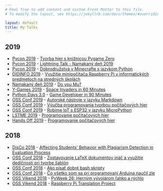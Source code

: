 ```yaml
---
# Feel free to add content and custom Front Matter to this file.
# To modify the layout, see https://jekyllrb.com/docs/themes/#overriding-theme-defaults

layout: default
title: My Talks
---
```


<!--{% assign slides = site.pages | where: "layout", "slide" | sort: "date" %}-->
<!--{% for item in slides %}-->
<!--<li>{{ item.title }}</li>-->
<!--{% endfor %}-->

## 2019

* [Pycon 2019](https://2019.pycon.sk/sk/) - [Tvorba hier s knižnicou Pygame Zero](2019/pycon/slides.html)
* [Pycon 2019](https://2019.pycon.sk/sk/) - [Lightning Talk - Namakaný deň 2019](2019/pycon/lightning.talk-namakany.den.2019.html)
* [Pycon 2019](https://2019.pycon.sk/sk/) - [Dobrodružstvá v Minecrafte s jazykom Python](2019/pycon/workshop-minecraft.html)
* [DIDINFO 2019](hhttp://www.didinfo.net/) - [Využitie minipočítača Raspberry Pi v informatických predmetoch na stredných školách](2019/didinfo/)
* [Namakaný deň 2019](hhttp://www.namakanyden.sk/2019/) - [Do you Mu?](2019/namakany.den/slides.html)
* [Y-Games 2019](https://yzone.sk/ygames-2019) - [Space Invaders in 60 Minutes](2019/y-games/slides.html)
* [Python Days 3.0](https://spsmt.sk/2019/06/10/python-days-3-0/) - [Game Developer in 90 Minutes](2019/06-python.days/slides.html)
* [OSS Conf 2019](http://ossconf.soit.sk/) - [Autorské nástroje v jazyku Markdown](2019/07-oss.conf/autorske.nastroje.v.jazyku.markdown.html)
* [OSS Conf 2019](http://ossconf.soit.sk/) - [Výučba programovania tvorbou počítačových hier](2019/07-oss.conf/vyucba.programovania.tvorbou.pocitacovych.hier.html)
* [OSS Conf 2019](http://ossconf.soit.sk/) - [Robíme IoT s ESP32 v jazyku MicroPython](2019/07-oss.conf/iot.with.esp32.html)
* [LSTME 2019](http://www.lstme.sk/) - [Programovanie počítačových hier](2019/08-lstme/slides.html)
* [Hands Off 2019](http://kpi.pages.kpi.fei.tuke.sk/hands-off/) - [Programovanie počítačových hier](2019/10-hands.off/slides.html)

## 2018

* [DisCo 2018](http://disconference.eu/) - [Affecting Students’ Behavior with Plagiarism Detection in Evaluation Process](2018/disco.html)
* [OSS Conf 2018](http://ossconf.soit.sk/) - [Zostavovanie LaTeX dokumentov ináč a využitie dedičnosti pri tvorbe šablón](2018/ossconf-tipy.pre.pracu.s.latexom.html)
* [OSS Conf 2018](http://ossconf.soit.sk/) - [Ako písať dobré bash skripty](2018/ossconf-piseme.dobre.bash.skripty.html)
* [OSS Conf 2018](http://ossconf.soit.sk/) - [Čo všetko som sa pri programovaní Arduina naučil zle](2018/ossconf-arduino.wrong.html)
* [OSS Víkend 2018](https://ossvikend.sk/) - [PyWeek 26: Herným vývojárom ľahko a rýchlo](2018/ossvikend-pyweek.html)
* [OSS Víkend 2018](https://ossvikend.sk/) - [Raspberry Pi Translation Project](2018/ossvikend-translators.html)
